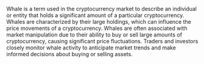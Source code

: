 Whale is a term used in the cryptocurrency market to describe an individual or entity that holds a significant amount of a particular cryptocurrency. Whales are characterized by their large holdings, which can influence the price movements of a cryptocurrency. Whales are often associated with market manipulation due to their ability to buy or sell large amounts of cryptocurrency, causing significant price fluctuations. Traders and investors closely monitor whale activity to anticipate market trends and make informed decisions about buying or selling assets.